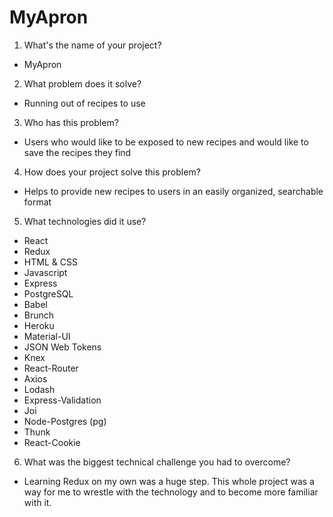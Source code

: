 MyApron
======

1. What's the name of your project?
  * MyApron
2. What problem does it solve?
  * Running out of recipes to use
3. Who has this problem?
  * Users who would like to be exposed to new recipes and would like to save the recipes they find
4. How does your project solve this problem?
  * Helps to provide new recipes to users in an easily organized, searchable format
5. What technologies did it use?
  * React
  * Redux
  * HTML & CSS
  * Javascript
  * Express
  * PostgreSQL
  * Babel
  * Brunch
  * Heroku
  * Material-UI
  * JSON Web Tokens
  * Knex
  * React-Router
  * Axios
  * Lodash
  * Express-Validation
  * Joi
  * Node-Postgres (pg)
  * Thunk
  * React-Cookie
6. What was the biggest technical challenge you had to overcome?
  * Learning Redux on my own was a huge step. This whole project was a way for me to wrestle with the technology and to become more familiar with it.
